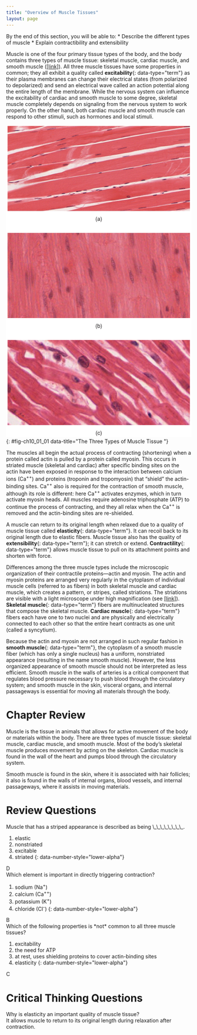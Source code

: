 ```yaml
---
title: "Overview of Muscle Tissues"
layout: page
---
```



<div data-type="abstract" markdown="1">
By the end of this section, you will be able to:
* Describe the different types of muscle
* Explain contractibility and extensibility

</div>

Muscle is one of the four primary tissue types of the body, and the body contains three types of muscle tissue: skeletal muscle, cardiac muscle, and smooth muscle ([\[link\]](#fig-ch10_01_01)). All three muscle tissues have some properties in common; they all exhibit a quality called **excitability**{: data-type="term"} as their plasma membranes can change their electrical states (from polarized to depolarized) and send an electrical wave called an action potential along the entire length of the membrane. While the nervous system can influence the excitability of cardiac and smooth muscle to some degree, skeletal muscle completely depends on signaling from the nervous system to work properly. On the other hand, both cardiac muscle and smooth muscle can respond to other stimuli, such as hormones and local stimuli.

![This figure show the micrographs of skeletal muscle, smooth muscle, and cardiac muscle cells.](../resources/414_Skeletal_Smooth_Cardiac.jpg "The body contains three types of muscle tissue: (a) skeletal muscle, (b) smooth muscle, and (c) cardiac muscle. From top, LM &#xD7; 1600, LM &#xD7; 1600, LM &#xD7; 1600. (Micrographs provided by the Regents of University of Michigan Medical School &#xA9; 2012)"){: #fig-ch10_01_01 data-title="The Three Types of Muscle Tissue "}

The muscles all begin the actual process of contracting (shortening) when a protein called actin is pulled by a protein called myosin. This occurs in striated muscle (skeletal and cardiac) after specific binding sites on the actin have been exposed in response to the interaction between calcium ions (Ca<sup>++</sup>) and proteins (troponin and tropomyosin) that “shield” the actin-binding sites. Ca<sup>++</sup> also is required for the contraction of smooth muscle, although its role is different: here Ca<sup>++</sup> activates enzymes, which in turn activate myosin heads. All muscles require adenosine triphosphate (ATP) to continue the process of contracting, and they all relax when the Ca<sup>++</sup> is removed and the actin-binding sites are re-shielded.

A muscle can return to its original length when relaxed due to a quality of muscle tissue called **elasticity**{: data-type="term"}. It can recoil back to its original length due to elastic fibers. Muscle tissue also has the quality of **extensibility**{: data-type="term"}; it can stretch or extend. **Contractility**{: data-type="term"} allows muscle tissue to pull on its attachment points and shorten with force.

Differences among the three muscle types include the microscopic organization of their contractile proteins—actin and myosin. The actin and myosin proteins are arranged very regularly in the cytoplasm of individual muscle cells (referred to as fibers) in both skeletal muscle and cardiac muscle, which creates a pattern, or stripes, called striations. The striations are visible with a light microscope under high magnification (see [\[link\]](#fig-ch10_01_01)). **Skeletal muscle**{: data-type="term"} fibers are multinucleated structures that compose the skeletal muscle. **Cardiac muscle**{: data-type="term"} fibers each have one to two nuclei and are physically and electrically connected to each other so that the entire heart contracts as one unit (called a syncytium).

Because the actin and myosin are not arranged in such regular fashion in **smooth muscle**{: data-type="term"}, the cytoplasm of a smooth muscle fiber (which has only a single nucleus) has a uniform, nonstriated appearance (resulting in the name smooth muscle). However, the less organized appearance of smooth muscle should not be interpreted as less efficient. Smooth muscle in the walls of arteries is a critical component that regulates blood pressure necessary to push blood through the circulatory system; and smooth muscle in the skin, visceral organs, and internal passageways is essential for moving all materials through the body.

# Chapter Review

Muscle is the tissue in animals that allows for active movement of the body or materials within the body. There are three types of muscle tissue: skeletal muscle, cardiac muscle, and smooth muscle. Most of the body’s skeletal muscle produces movement by acting on the skeleton. Cardiac muscle is found in the wall of the heart and pumps blood through the circulatory system.

Smooth muscle is found in the skin, where it is associated with hair follicles; it also is found in the walls of internal organs, blood vessels, and internal passageways, where it assists in moving materials.

# Review Questions

<div data-type="exercise">
<div data-type="problem" markdown="1">
Muscle that has a striped appearance is described as being \_\_\_\_\_\_\_\_.

1.  elastic
2.  nonstriated
3.  excitable
4.  striated
{: data-number-style="lower-alpha"}

</div>
<div data-type="solution" markdown="1">
D

</div>
</div>

<div data-type="exercise">
<div data-type="problem" markdown="1">
Which element is important in directly triggering contraction?

1.  sodium (Na<sup>+</sup>)
2.  calcium (Ca<sup>++</sup>)
3.  potassium (K<sup>+</sup>)
4.  chloride (Cl<sup>-</sup>)
{: data-number-style="lower-alpha"}

</div>
<div data-type="solution" markdown="1">
B

</div>
</div>

<div data-type="exercise">
<div data-type="problem" markdown="1">
Which of the following properties is *not* common to all three muscle tissues?

1.  excitability
2.  the need for ATP
3.  at rest, uses shielding proteins to cover actin-binding sites
4.  elasticity
{: data-number-style="lower-alpha"}

</div>
<div data-type="solution" markdown="1">
C

</div>
</div>

# Critical Thinking Questions

<div data-type="exercise">
<div data-type="problem" markdown="1">
Why is elasticity an important quality of muscle tissue?

</div>
<div data-type="solution" markdown="1">
It allows muscle to return to its original length during relaxation after contraction.

</div>
</div>

